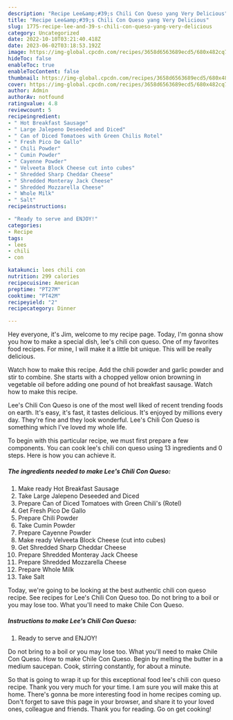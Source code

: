 ```yaml
---
description: "Recipe Lee&amp;#39;s Chili Con Queso yang Very Delicious"
title: "Recipe Lee&amp;#39;s Chili Con Queso yang Very Delicious"
slug: 1775-recipe-lee-and-39-s-chili-con-queso-yang-very-delicious
category: Uncategorized
date: 2022-10-10T03:21:40.418Z
date: 2023-06-02T03:18:53.192Z
image: https://img-global.cpcdn.com/recipes/3658d6563689ecd5/680x482cq70/lees-chili-con-queso-recipe-main-photo.jpg
hideToc: false
enableToc: true
enableTocContent: false
thumbnail: https://img-global.cpcdn.com/recipes/3658d6563689ecd5/680x482cq70/lees-chili-con-queso-recipe-main-photo.jpg
cover: https://img-global.cpcdn.com/recipes/3658d6563689ecd5/680x482cq70/lees-chili-con-queso-recipe-main-photo.jpg
author: Admin
authorAv: notfound
ratingvalue: 4.8
reviewcount: 5
recipeingredient:
- " Hot Breakfast Sausage"
- " Large Jalepeno Deseeded and Diced"
- " Can of Diced Tomatoes with Green Chilis Rotel"
- " Fresh Pico De Gallo"
- " Chili Powder"
- " Cumin Powder"
- " Cayenne Powder"
- " Velveeta Block Cheese cut into cubes"
- " Shredded Sharp Cheddar Cheese"
- " Shredded Monteray Jack Cheese"
- " Shredded Mozzarella Cheese"
- " Whole Milk"
- " Salt"
recipeinstructions:

- "Ready to serve and ENJOY!"
categories:
- Recipe
tags:
- lees
- chili
- con

katakunci: lees chili con 
nutrition: 299 calories
recipecuisine: American
preptime: "PT27M"
cooktime: "PT42M"
recipeyield: "2"
recipecategory: Dinner

---
```



Hey everyone, it's Jim, welcome to my recipe page. Today, I'm gonna show you how to make a special dish, lee&#39;s chili con queso. One of my favorites food recipes. For mine, I will make it a little bit unique. This will be really delicious.

Watch how to make this recipe. Add the chili powder and garlic powder and stir to combine. She starts with a chopped yellow onion browning in vegetable oil before adding one pound of hot breakfast sausage. Watch how to make this recipe.

Lee&#39;s Chili Con Queso is one of the most well liked of recent trending foods on earth. It's easy, it's fast, it tastes delicious. It's enjoyed by millions every day. They're fine and they look wonderful. Lee&#39;s Chili Con Queso is something which I've loved my whole life.


To begin with this particular recipe, we must first prepare a few components. You can cook lee&#39;s chili con queso using 13 ingredients and 0 steps. Here is how you can achieve it.

<!--inarticleads1-->

##### The ingredients needed to make Lee&#39;s Chili Con Queso:

1. Make ready  Hot Breakfast Sausage
1. Take  Large Jalepeno Deseeded and Diced
1. Prepare  Can of Diced Tomatoes with Green Chili&#39;s (Rotel)
1. Get  Fresh Pico De Gallo
1. Prepare  Chili Powder
1. Take  Cumin Powder
1. Prepare  Cayenne Powder
1. Make ready  Velveeta Block Cheese (cut into cubes)
1. Get  Shredded Sharp Cheddar Cheese
1. Prepare  Shredded Monteray Jack Cheese
1. Prepare  Shredded Mozzarella Cheese
1. Prepare  Whole Milk
1. Take  Salt


Today, we&#39;re going to be looking at the best authentic chili con queso recipe. See recipes for Lee&#39;s Chili Con Queso too. Do not bring to a boil or you may lose too. What you&#39;ll need to make Chile Con Queso. 

<!--inarticleads2-->

##### Instructions to make Lee&#39;s Chili Con Queso:


1. Ready to serve and ENJOY!

Do not bring to a boil or you may lose too. What you&#39;ll need to make Chile Con Queso. How to make Chile Con Queso. Begin by melting the butter in a medium saucepan. Cook, stirring constantly, for about a minute. 

So that is going to wrap it up for this exceptional food lee&#39;s chili con queso recipe. Thank you very much for your time. I am sure you will make this at home. There's gonna be more interesting food in home recipes coming up. Don't forget to save this page in your browser, and share it to your loved ones, colleague and friends. Thank you for reading. Go on get cooking!
